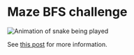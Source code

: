 # Maze BFS challenge

![Animation of snake being played](https://andersource.dev/assets/bfs-zero-to-hero/snake_bfs.gif)

See [this post](https://andersource.dev/2023/10/15/bfs-zero-to-hero-2.html) for more information.